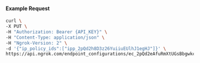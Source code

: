 <!-- Code generated for API Clients. DO NOT EDIT. -->

#### Example Request

```bash
curl \
-X PUT \
-H "Authorization: Bearer {API_KEY}" \
-H "Content-Type: application/json" \
-H "Ngrok-Version: 2" \
-d '{"ip_policy_ids":["ipp_2pQd2h8D3z26YuiiuEUlhJ1egHJ"]}' \
https://api.ngrok.com/endpoint_configurations/ec_2pQd2eAfuRmXtUGsBbgwkcaOqdC/ip_policy
```
